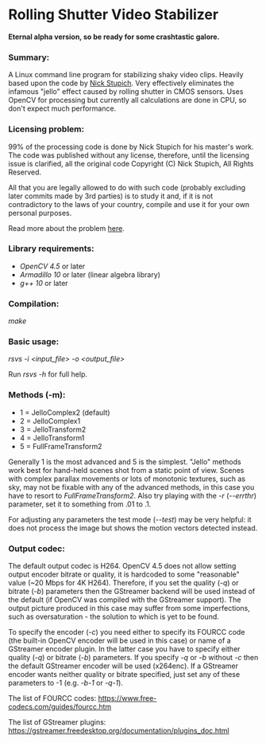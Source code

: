 Rolling Shutter Video Stabilizer
================================

**Eternal alpha version, so be ready for some crashtastic galore.**

### Summary:

A Linux command line program for stabilizing shaky video clips. Heavily based upon the code by [Nick Stupich](https://github.com/NickStupich). Very effectively eliminates the infamous "jello" effect caused by rolling shutter in CMOS sensors. Uses OpenCV for processing but currently all calculations are done in CPU, so don't expect much performance.

### Licensing problem:

99% of the processing code is done by Nick Stupich for his master's work. The code was published without any license, therefore, until the licensing issue is clarified, all the original code Copyright (C) Nick Stupich, All Rights Reserved.

All that you are legally allowed to do with such code (probably excluding later commits made by 3rd parties) is to study it and, if it is not contradictory to the laws of your country, compile and use it for your own personal purposes.

Read more about the problem [here](https://www.gnu.org/licenses/license-list.html#NoLicense).

### Library requirements:

* *OpenCV 4.5* or later
* *Armadillo 10* or later (linear algebra library)
* *g++ 10* or later

### Compilation:

*make*

### Basic usage:

*rsvs -i <input_file> -o <output_file>*

Run *rsvs -h* for full help.

### Methods (-m):

* 1 = JelloComplex2 (default)
* 2 = JelloComplex1
* 3 = JelloTransform2
* 4 = JelloTransform1
* 5 = FullFrameTransform2

Generally 1 is the most advanced and 5 is the simplest. "Jello" methods work best for hand-held scenes shot from a static point of view. Scenes with complex parallax movements or lots of monotonic textures, such as sky, may not be fixable with any of the advanced methods, in this case you have to resort to *FullFrameTransform2*. Also try playing with the *-r* (*-\-errthr*) parameter, set it to something from .01 to .1.

For adjusting any parameters the test mode (*-\-test*) may be very helpful: it does not process the image but shows the motion vectors detected instead.

### Output codec:

The default output codec is H264. OpenCV 4.5 does not allow setting output encoder bitrate or quality, it is hardcoded to some "reasonable" value (~20 Mbps for 4K H264). Therefore, if you set the quality (*-q*) or bitrate (*-b*) parameters then the GStreamer backend will be used instead of the default (if OpenCV was compiled with the GStreamer support). The output picture produced in this case may suffer from some imperfections, such as oversaturation - the solution to which is yet to be found.

To specify the encoder (*-c*) you need either to specify its FOURCC code (the built-in OpenCV encoder will be used in this case) or name of a GStreamer encoder plugin. In the latter case you have to specify either quality (*-q*) or bitrate (*-b*) parameters. If you specify *-q* or *-b* without *-c* then the default GStreamer encoder will be used (x264enc). If a GStreamer encoder wants neither quality or bitrate specified, just set any of these parameters to -1 (e.g. *-b-1* or *-q-1*).

The list of FOURCC codes: https://www.free-codecs.com/guides/fourcc.htm

The list of GStreamer plugins: https://gstreamer.freedesktop.org/documentation/plugins_doc.html
